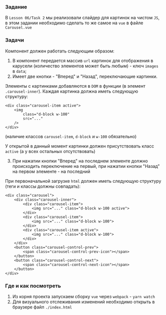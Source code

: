 ### Задание

В `Lesson 06/Task 2` мы реализовали слайдер для картинок на чистом `JS`, в этом задании
необходимо сделать то же самое на `vue` в файле `Carousel.vue`

### Задачи

Компонент должен работать следующим образом:

1. В компонент передается массив `url` картинок для отображения в карусели (количество
   элементов может быть любым) - ключ `images` в `data`;
2. Имеет две кнопки - "Вперед" и "Назад", переключающие картинки.

Элементы с картинками добавляются в `DOM` в функции (в элемент `.carousel-inner`). Каждая
картинка должна иметь следующую структуру:

```
<div class="carousel-item active">
    <img
        class="d-block w-100"
        src="..."
    />
</div>
```

(наличие классов `carousel-item`, `d-block` и `w-100` обязательно)

У открытой в данный момент картинки должен присутствовать класс `active` (а у всех
остальных отсутствовать)

3. При нажатии кнопки "Вперед" на последнем элементе должно происходить переключение на
   первый, при нажатии кнопки "Назад" на первом элементе - на последний

При первоначальной загрузке `html` должен иметь следующую структуру (теги и классы должны
совпадать):

```
<div class="carousel">
    <div class="carousel-inner">
        <div class="carousel-item">
            <img src="..." class="d-block w-100 active">
        </div>
        <div class="carousel-item">
            <img src="..." class="d-block w-100">
        </div>
        <div class="carousel-item active">
            <img src="..." class="d-block w-100">
        </div>
    </div>
    <button class="carousel-control-prev">
        <span class="carousel-control-prev-icon"></span>
    </button>
    <button class="carousel-control-next">
        <span class="carousel-control-next-icon"></span>
    </button>
</div>
```

### Где и как посмотреть

1. Из корня проекта запускаем сборку `vue` через `webpack` - `yarn watch`
2. Для визуального отслеживания изменений необходимо открыть в браузере
   файл `./index.html`